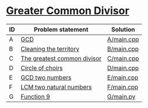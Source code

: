 # [Greater Common Divisor](https://www.e-olymp.com/en/contests/8860)


| ID | Problem statement                                                                      | Solution                 |
|----|----------------------------------------------------------------------------------------|--------------------------|
| A  | [GCD](https://www.e-olymp.com/en/contests/8860/problems/76518)                         | [A/main.cpp](A/main.cpp) |
| B  | [Cleaning the territory](https://www.e-olymp.com/en/contests/8860/problems/76519)      | [B/main.cpp](B/main.cpp) |
| C  | [The greatest common divisor](https://www.e-olymp.com/en/contests/8860/problems/76520) | [C/main.cpp](C/main.cpp) |
| D  | [Circle of choirs](https://www.e-olymp.com/en/contests/8860/problems/76521)            | [D/main.cpp](D/main.cpp) |
| E  | [GCD two numbers](https://www.e-olymp.com/en/contests/8860/problems/76522)             | [E/main.cpp](E/main.cpp) |
| F  | [LCM two natural numbers](https://www.e-olymp.com/en/contests/8860/problems/76523)     | [F/main.cpp](F/main.cpp) |
| G  | [Function 9](https://www.e-olymp.com/en/contests/8860/problems/76524)                  | [G/main.py](G/main.py)   |

